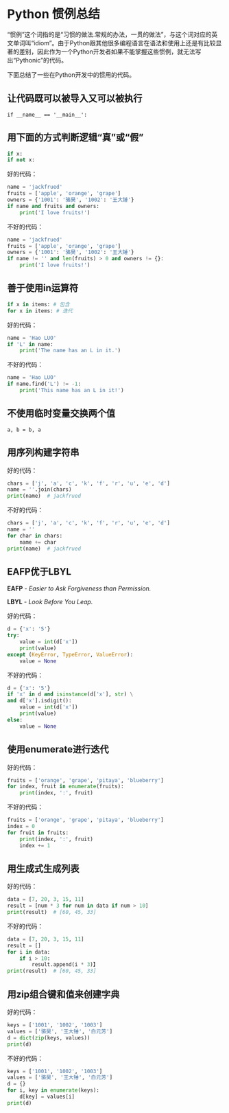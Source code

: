 # Python 惯例总结

“惯例”这个词指的是“习惯的做法.常规的办法，一贯的做法”，与这个词对应的英文单词叫“idiom”。由于Python跟其他很多编程语言在语法和使用上还是有比较显著的差别，因此作为一个Python开发者如果不能掌握这些惯例，就无法写出“Pythonic”的代码。

下面总结了一些在Python开发中的惯用的代码。

## 让代码既可以被导入又可以被执行

  `if __name__ == '__main__':`

## 用下面的方式判断逻辑“真”或“假”

```Python
if x:
if not x:
```

好的代码：

```Python
name = 'jackfrued'
fruits = ['apple', 'orange', 'grape']
owners = {'1001': '骆昊', '1002': '王大锤'}
if name and fruits and owners:
    print('I love fruits!')
```

不好的代码：

```Python
name = 'jackfrued'
fruits = ['apple', 'orange', 'grape']
owners = {'1001': '骆昊', '1002': '王大锤'}
if name != '' and len(fruits) > 0 and owners != {}:
    print('I love fruits!')
```

## 善于使用in运算符

```Python
if x in items: # 包含
for x in items: # 迭代
```

好的代码：

```Python
name = 'Hao LUO'
if 'L' in name:
    print('The name has an L in it.')
```

不好的代码：

```Python
name = 'Hao LUO'
if name.find('L') != -1:
    print('This name has an L in it!')
```

## 不使用临时变量交换两个值

`a, b = b, a`

## 用序列构建字符串

好的代码：

```Python
chars = ['j', 'a', 'c', 'k', 'f', 'r', 'u', 'e', 'd']
name = ''.join(chars)
print(name)  # jackfrued
```

不好的代码：

```Python
chars = ['j', 'a', 'c', 'k', 'f', 'r', 'u', 'e', 'd']
name = ''
for char in chars:
    name += char
print(name)  # jackfrued
```

## EAFP优于LBYL

**EAFP** - *Easier to Ask Forgiveness than Permission.*

**LBYL** - *Look Before You Leap.*

好的代码：

```Python
d = {'x': '5'}
try:
    value = int(d['x'])
    print(value)
except (KeyError, TypeError, ValueError):
    value = None
```

不好的代码：

```Python
d = {'x': '5'}
if 'x' in d and isinstance(d['x'], str) \
and d['x'].isdigit():
    value = int(d['x'])
    print(value)
else:
    value = None
```

## 使用enumerate进行迭代

好的代码：

```Python
fruits = ['orange', 'grape', 'pitaya', 'blueberry']
for index, fruit in enumerate(fruits):
    print(index, ':', fruit)
```

不好的代码：

```Python
fruits = ['orange', 'grape', 'pitaya', 'blueberry']
index = 0
for fruit in fruits:
    print(index, ':', fruit)
    index += 1
```

## 用生成式生成列表

好的代码：

```Python
data = [7, 20, 3, 15, 11]
result = [num * 3 for num in data if num > 10]
print(result)  # [60, 45, 33]
```

不好的代码：

```Python
data = [7, 20, 3, 15, 11]
result = []
for i in data:
    if i > 10:
        result.append(i * 3)】
print(result)  # [60, 45, 33]
```

## 用zip组合键和值来创建字典

好的代码：

```Python
keys = ['1001', '1002', '1003']
values = ['骆昊', '王大锤', '白元芳']
d = dict(zip(keys, values))
print(d)
```

不好的代码：

```Python
keys = ['1001', '1002', '1003']
values = ['骆昊', '王大锤', '白元芳']
d = {}
for i, key in enumerate(keys):
    d[key] = values[i]
print(d)
```

